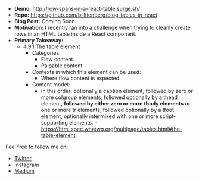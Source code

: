 * **Demo:** http://row-spans-in-a-react-table.surge.sh/
* **Repo:** https://github.com/billfienberg/blog-tables-in-react
* **Blog Post:** Coming Soon
* **Motivation:** I recently ran into a challenge when trying to cleanly create rows in an HTML table inside a React component.
* **Primary Takeaway:**
  * 4.9.1 The table element
    * Categories:
      * Flow content.
      * Palpable content.
    * Contexts in which this element can be used:
      * Where flow content is expected.
    * Content model:
      * In this order: optionally a caption element, followed by zero or more colgroup elements, followed optionally by a thead element, **followed by either zero or more tbody elements** or one or more tr elements, followed optionally by a tfoot element, optionally intermixed with one or more script-supporting elements. - https://html.spec.whatwg.org/multipage/tables.html#the-table-element

Feel free to follow me on:
* [Twitter](https://twitter.com/billfienberg)
* [Instagram](http://instagram.com/billfienberg)
* [Medium](http://medium.com/@BillFienberg/)
